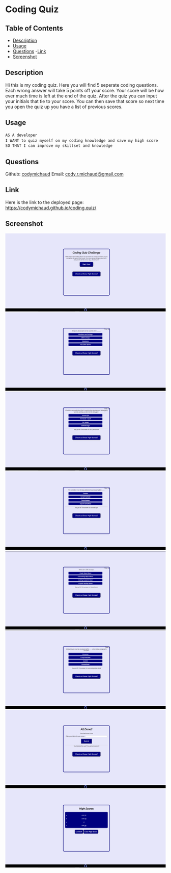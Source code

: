 # Coding Quiz

## Table of Contents
- [Description](#description)
- [Usage](#usage)
- [Questions](#questions)
-[Link](#link)
- [Screenshot](#screenshot)

## Description
Hi this is my coding quiz. Here you will find 5 seperate coding questions. Each wrong answer will take 5 points off your score. Your score will be how ever much time is left at the end of the quiz.
After the quiz you can input your initials that tie to your score. You can then save that score so next time you open the quiz up you have a list of previous scores.

## Usage
```md
AS A developer
I WANT to quiz myself on my coding knowledge and save my high score
SO THAT I can improve my skillset and knowledge
```

## Questions
Github: [codymichaud](https://github.com/codymichaud)
Email: cody.r.michaud@gmail.com

## Link
Here is the link to the deployed page: https://codymichaud.github.io/coding.quiz/

## Screenshot
![](imgs/index.PNG)
![](imgs/first.qst.PNG)
![](imgs/2.qst.PNG)
![](imgs/3.qst.PNG)
![](imgs/4.qst.PNG)
![](imgs/5.qst.PNG)
![](imgs/alldone.PNG)
![](imgs/highscores.PNG)